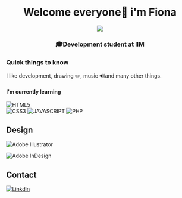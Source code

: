 <h1 align="center">Welcome everyone👋 i'm Fiona </h1>
<p align="center">
<img src="https://media.giphy.com/media/R97jJCEGEmh0I/giphy-downsized.gif">
</p>


<h3 align="center"> 🎓Development student at IIM </h3>


### Quick things to know 
<p >I like development, drawing ✏️, music 🔊and many other things.</p>


#### I'm currently learning<br>

![HTML5](https://img.shields.io/badge/html5-%23E34F26.svg?style=for-the-badge&logo=html5&logoColor=white)   
![CSS3](https://img.shields.io/badge/css3-%231572B6.svg?style=for-the-badge&logo=css3&logoColor=white) 
![JAVASCRIPT](https://img.shields.io/badge/JavaScript-F7DF1E?style=for-the-badge&logo=javascript&logoColor=black) 
![PHP](https://img.shields.io/badge/PHP-777BB4?style=for-the-badge&logo=php&logoColor=white)

## Design

![Adobe Illustrator](https://img.shields.io/badge/Adobe%20Illustrator-FF9A00?style=for-the-badge&logo=adobe%20illustrator&logoColor=white) <br>

![Adobe InDesign](	https://img.shields.io/badge/Adobe%20InDesign-FF3366?style=for-the-badge&logo=Adobe%20InDesign&logoColor=white)





## Contact
[![Linkdin](https://img.shields.io/badge/LinkedIn-0077B5?style=for-the-badge&logo=linkedin&logoColor=white)](https://www.linkedin.com/in/fiona-ververt-riga-647445222/)









